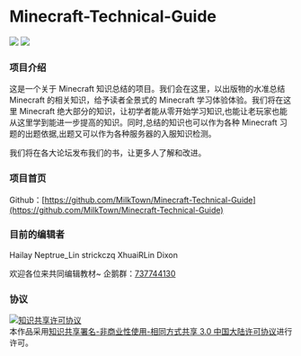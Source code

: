 # Minecraft-Technical-Guide

![](https://img.shields.io/badge/ver-0.0.0-brightgreen.svg) ![](https://i.creativecommons.org/l/by-nc-sa/3.0/cn/80x15.png)

### 项目介绍
这是一个关于 Minecraft 知识总结的项目。我们会在这里，以出版物的水准总结 Minecraft 的相关知识，给予读者全景式的 Minecraft 学习体验体验。我们将在这里 Minecraft 绝大部分的知识，让初学者能从零开始学习知识,也能让老玩家也能从这里学到能进一步提高的知识。同时,总结的知识也可以作为各种 Minecraft 习题的出题依据,出题又可以作为各种服务器的入服知识检测。

我们将在各大论坛发布我们的书，让更多人了解和改进。

### 项目首页
Github：[https://github.com/MilkTown/Minecraft-Technical-Guide](https://github.com/MilkTown/Minecraft-Technical-Guide)

### 目前的编辑者

Hailay Neptrue_Lin strickczq XhuaiRLin Dixon

欢迎各位来共同编辑教材~
企鹅群：[737744130](http://shang.qq.com/wpa/qunwpa?idkey=d36adb27045affe1e7a68bda61f72f46ab8dff6ee6bd5906b61659dc8ab95df9)

### 协议

<a rel="license" href="http://creativecommons.org/licenses/by-nc-sa/3.0/cn/"><img alt="知识共享许可协议" style="border-width:0" src="https://i.creativecommons.org/l/by-nc-sa/3.0/cn/88x31.png" /></a><br />本作品采用<a rel="license" href="http://creativecommons.org/licenses/by-nc-sa/3.0/cn/">知识共享署名-非商业性使用-相同方式共享 3.0 中国大陆许可协议</a>进行许可。

